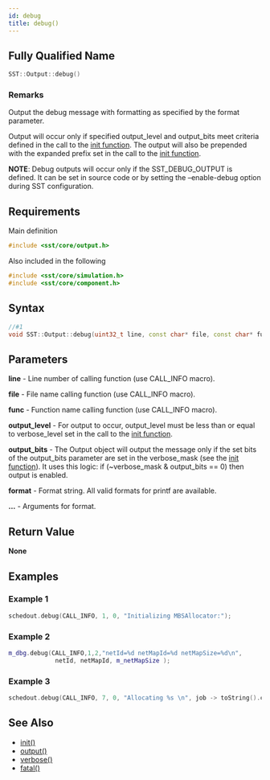 ```yaml
---
id: debug
title: debug()
---
```

## Fully Qualified Name
```cpp
SST::Output::debug()
```

### Remarks
Output the debug message with formatting as specified by the format parameter.

Output will occur only if specified output_level and output_bits meet criteria defined in the call to the [init function](cpp/output/init.md). The output will also be prepended with the expanded prefix set in the call to the [init function](cpp/output/init.md). 

**NOTE**: Debug outputs will occur only if the SST_DEBUG_OUTPUT is defined. It can be set in source code or by setting the –enable-debug option during SST configuration.

## Requirements

Main definition
```cpp
#include <sst/core/output.h>
```

Also included in the following
```cpp
#include <sst/core/simulation.h>
#include <sst/core/component.h>
```

## Syntax

```cpp
//#1
void SST::Output::debug(uint32_t line, const char* file, const char* func, uint32_t output_level, uint32_t output_bits, const char* format, ... )
```

## Parameters

**line** - Line number of calling function (use CALL_INFO macro).

**file** - File name calling function (use CALL_INFO macro).

**func** - Function name calling function (use CALL_INFO macro).

**output_level** - For output to occur, output_level must be less than or equal to verbose_level set in the call to the [init function](cpp/output/init.md).

**output_bits** - The Output object will output the message only if the set bits of the output_bits parameter are set in the verbose_mask (see the [init function](cpp/output/init.md)). It uses this logic: if (~verbose_mask & output_bits == 0) then output is enabled.

**format** - Format string. All valid formats for printf are available.

**...** - Arguments for format.

## Return Value

**None**

## Examples

### Example 1
```cpp
schedout.debug(CALL_INFO, 1, 0, "Initializing MBSAllocator:");
```

### Example 2
```cpp
m_dbg.debug(CALL_INFO,1,2,"netId=%d netMapId=%d netMapSize=%d\n",
             netId, netMapId, m_netMapSize );
```

### Example 3
```cpp
schedout.debug(CALL_INFO, 7, 0, "Allocating %s \n", job -> toString().c_str());
```

## See Also

- [init()](cpp/output/init.md)
- [output()](cpp/output/output.md)
- [verbose()](cpp/output/verbose.md)
- [fatal()](cpp/output/fatal.md)